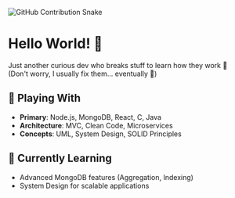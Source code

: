 ![GitHub Contribution Snake](https://github.com/your-username/your-username/blob/output/github-contribution-grid-snake.svg)

# Hello World! 👋

Just another curious dev who breaks stuff to learn how they work 🔨  
(Don't worry, I usually fix them... eventually 🤩)

## 🔧 Playing With
- **Primary**: Node.js, MongoDB, React, C, Java
- **Architecture**: MVC, Clean Code, Microservices
- **Concepts**: UML, System Design, SOLID Principles

## 🚀 Currently Learning
- Advanced MongoDB features (Aggregation, Indexing)
- System Design for scalable applications


